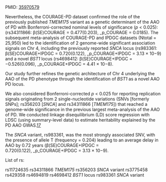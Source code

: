PMID: [35970579](https://pubmed.ncbi.nlm.nih.gov/35970579)

Nevertheless, the COURAGE-PD dataset confirmed the role of the previously published _TMEM175_ variant as a genetic determinant of the AAO of PD with Bonferroni-corrected nominal levels of significance (_p_ < 0.025): (rs34311866: β(SE)COURAGE = 0.477(0.203), _p_COURAGE = 0.0185). The subsequent meta-analysis of COURAGE-PD and IPDGC datasets (Ntotal = 25,950) led to the identification of 2 genome-wide significant association signals on Chr 4, including the previously reported _SNCA_ locus (rs983361: β(SE)COURAGE+IPDGC = 0.720(0.122), _p_COURAGE+IPDGC = 3.13 × 10−9) and a novel _BST1_ locus (rs4698412: β(SE)COURAGE+IPDGC = −0.526(0.096), _p_COURAGE+IPDGC = 4.41 × 10−8).


Our study further refines the genetic architecture of Chr 4 underlying the AAO of the PD phenotype through the identification of _BST1_ as a novel AAO PD locus.

We also considered Bonferroni-corrected _p_ < 0.025 for reporting replication signals originating from 2 single-nucleotide variations (SNVs [formerly SNPs]; rs356203 [_SNCA_] and rs34311866 [_TMEM175_]) that reached a genome-wide significance in the previous largest meta-analysis of the AAO of PD. We conducted linkage disequilibrium (LD) score regression with LDSC (using summary-level data) to estimate heritability explained by the PD AAO GWAS.[17](https://www.ncbi.nlm.nih.gov/pmc/articles/PMC9484604/#R17)

The _SNCA_ variant, rs983361, was the most strongly associated SNV, with the presence of allele T (frequency = 0.204) leading to an average delay in AAO by 0.72 years (β(SE)COURAGE+IPDGC = 0.720(0.122), _p_COURAGE+IPDGC = 3.13 × 10−9).

List of rs:

rs11724635
rs34311866  _TMEM175_ 
rs356203 _SNCA_ variant
rs3775458
rs429358
rs4694819
rs4698412 _BST1_ locus
rs983361 _SNCA_ variant

